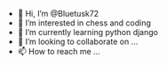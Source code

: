 - 👋 Hi, I’m @Bluetusk72
- 👀 I’m interested in chess and coding
- 🌱 I’m currently learning python django
- 💞️ I’m looking to collaborate on ...
- 📫 How to reach me ...

<!---
Bluetusk72/Bluetusk72 is a ✨ special ✨ repository because its `README.md` (this file) appears on your GitHub profile.
You can click the Preview link to take a look at your changes.
--->

